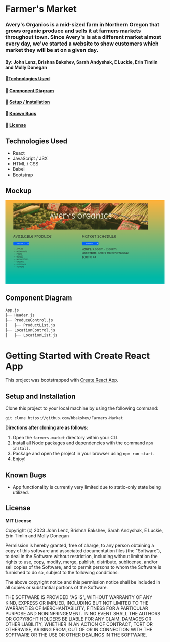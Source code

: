 # Farmer's Market

### Avery's Organics is a mid-sized farm in Northern Oregon that grows organic produce and sells it at farmers markets throughout town. Since Avery's is at a different market almost every day, we've started a website to show customers which market they will be at on a given day.

#### By: John Lenz, Brishna Bakshev, Sarah Andyshak, E Luckie, Erin Timlin and Molly Donegan

#### 🍏[Technologies Used](#technologies-used)
#### 🥕 [Component Diagram](#component-diagram)
#### 🧄 [Setup / Installation](#setup-and-installation)
#### 🍅 [Known Bugs](#known-bugs)
#### 🥒 [License](#license)

## Technologies Used
* React
* JavaScript / JSX
* HTML / CSS
* Babel
* Bootstrap

## Mockup

![mockup](/market.png)

## Component Diagram
```
App.js
├── Header.js
├── ProduceControl.js
│   ├── ProductList.js           
├── LocationControl.js
│   ├── LocationList.js       
```

# Getting Started with Create React App

This project was bootstrapped with [Create React App](https://github.com/facebook/create-react-app).

## Setup and Installation

Clone this project to your local machine by using the following command:
```
git clone https://github.com/bbakshev/Farmers-Market
```

**Directions after cloning are as follows:**
1. Open the `farmers-market` directory within your CLI.
2. Install all Node packages and dependencies with the command `npm install`.
3. Package and open the project in your browser using `npm run start`.
4. Enjoy!

## Known Bugs

* App functionality is currently very limited due to static-only state being utilized.

## License

**MIT License**

Copyright (c) 2023 John Lenz, Brishna Bakshev, Sarah Andyshak, E Luckie, Erin Timlin and Molly Donegan

Permission is hereby granted, free of charge, to any person obtaining a copy
of this software and associated documentation files (the "Software"), to deal
in the Software without restriction, including without limitation the rights
to use, copy, modify, merge, publish, distribute, sublicense, and/or sell
copies of the Software, and to permit persons to whom the Software is
furnished to do so, subject to the following conditions:

The above copyright notice and this permission notice shall be included in all
copies or substantial portions of the Software.

THE SOFTWARE IS PROVIDED "AS IS", WITHOUT WARRANTY OF ANY KIND, EXPRESS OR
IMPLIED, INCLUDING BUT NOT LIMITED TO THE WARRANTIES OF MERCHANTABILITY,
FITNESS FOR A PARTICULAR PURPOSE AND NONINFRINGEMENT. IN NO EVENT SHALL THE
AUTHORS OR COPYRIGHT HOLDERS BE LIABLE FOR ANY CLAIM, DAMAGES OR OTHER
LIABILITY, WHETHER IN AN ACTION OF CONTRACT, TORT OR OTHERWISE, ARISING FROM,
OUT OF OR IN CONNECTION WITH THE SOFTWARE OR THE USE OR OTHER DEALINGS IN THE
SOFTWARE.